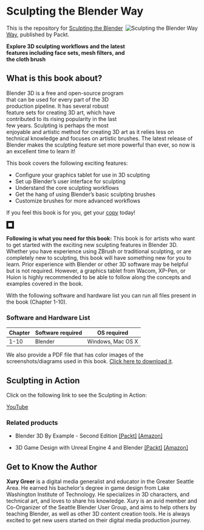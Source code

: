 # Sculpting the Blender Way

<a href="https://www.packtpub.com/product/sculpting-the-blender-way/9781801073875"><img src="https://static.packt-cdn.com/products/9781801073875/cover/smaller" alt="Sculpting the Blender Way" height="256px" align="right"></a>

This is the repository for [Sculpting the Blender Way](https://www.packtpub.com/product/sculpting-the-blender-way/9781801073875), published by Packt.

**Explore 3D sculpting workflows and the latest features including face sets, mesh filters, and the cloth brush**

## What is this book about?
Blender 3D is a free and open-source program that can be used for every part of the 3D production pipeline. It has several robust feature sets for creating 3D art, which have contributed to its rising popularity in the last few years. Sculpting is perhaps the most enjoyable and artistic method for creating 3D art as it relies less on technical knowledge and focuses on artistic brushes. The latest release of Blender makes the sculpting feature set more powerful than ever, so now is an excellent time to learn it!

This book covers the following exciting features: 
* Configure your graphics tablet for use in 3D sculpting
* Set up Blender’s user interface for sculpting
* Understand the core sculpting workflows
* Get the hang of using Blender’s basic sculpting brushes
* Customize brushes for more advanced workflows

If you feel this book is for you, get your [copy](https://www.amazon.com/dp/1801073872) today!

<a href="https://www.packtpub.com/?utm_source=github&utm_medium=banner&utm_campaign=GitHubBanner"><img src="https://raw.githubusercontent.com/PacktPublishing/GitHub/master/GitHub.png" 
alt="https://www.packtpub.com/" border="5" /></a>


**Following is what you need for this book:**
This book is for artists who want to get started with the exciting new sculpting features in Blender 3D. Whether you have experience using ZBrush or traditional sculpting, or are completely new to sculpting, this book will have something new for you to learn. Prior experience with Blender or other 3D software may be helpful but is not required. However, a graphics tablet from Wacom, XP-Pen, or Huion is highly recommended to be able to follow along the concepts and examples covered in the book.

With the following software and hardware list you can run all files present in the book (Chapter 1-10).

### Software and Hardware List

| Chapter  | Software required                   | OS required                        |
| -------- | ------------------------------------| -----------------------------------|
| 1-10       | Blender                           | Windows, Mac OS X |


We also provide a PDF file that has color images of the screenshots/diagrams used in this book. [Click here to download it](https://static.packt-cdn.com/downloads/9781801073875_ColorImages.pdf).

## Sculpting in Action

Click on the following link to see the Sculpting in Action:

[YouTube]( https://bit.ly/3IyA20X)

### Related products <Other books you may enjoy>
* Blender 3D By Example - Second Edition [[Packt]](https://www.packtpub.com/free-ebook/blender-3d-by-example-second-edition/9781789612561) [[Amazon]](https://www.amazon.com/dp/178961256X)

* 3D Game Design with Unreal Engine 4 and Blender [[Packt]](https://www.packtpub.com/product/3d-game-design-with-unreal-engine-4-and-blender/9781785881466) [[Amazon]](https://www.amazon.com/dp/1785881469)

## Get to Know the Author
**Xury Greer**
is a digital media generalist and educator in the Greater Seattle Area. He earned his bachelor's degree in game design from Lake Washington Institute of Technology. He specializes in 3D characters, and technical art, and loves to share his knowledge. Xury is an avid member and Co-Organizer of the Seattle Blender User Group, and aims to help others by teaching Blender, as well as other 3D content creation tools. He is always excited to get new users started on their digital media production journey.

